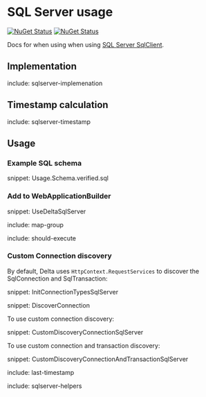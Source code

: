 # SQL Server usage

[![NuGet Status](https://img.shields.io/nuget/v/Delta.svg?label=Delta)](https://www.nuget.org/packages/Delta/)
[![NuGet Status](https://img.shields.io/nuget/v/Delta.SqlServer.svg?label=Delta.SqlServer)](https://www.nuget.org/packages/Delta.SqlServer/)

Docs for when using when using [SQL Server SqlClient](https://github.com/dotnet/SqlClient).


## Implementation

include: sqlserver-implemenation


## Timestamp calculation

include: sqlserver-timestamp


## Usage


### Example SQL schema

snippet: Usage.Schema.verified.sql


### Add to WebApplicationBuilder

snippet: UseDeltaSqlServer

include: map-group


include: should-execute


### Custom Connection discovery

By default, Delta uses `HttpContext.RequestServices` to discover the SqlConnection and SqlTransaction:

snippet: InitConnectionTypesSqlServer

snippet: DiscoverConnection

To use custom connection discovery:

snippet: CustomDiscoveryConnectionSqlServer

To use custom connection and transaction discovery:

snippet: CustomDiscoveryConnectionAndTransactionSqlServer


include: last-timestamp


include: sqlserver-helpers